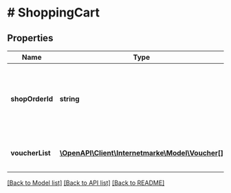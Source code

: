 # # ShoppingCart

## Properties

Name | Type | Description | Notes
------------ | ------------- | ------------- | -------------
**shopOrderId** | **string** | The order number in the shop. All characters are allowed except &lt; and &amp;. | [optional]
**voucherList** | [**\OpenAPI\Client\Internetmarke\Model\Voucher[]**](Voucher.md) | The list of created franking IDs. | [optional]

[[Back to Model list]](../../README.md#models) [[Back to API list]](../../README.md#endpoints) [[Back to README]](../../README.md)

